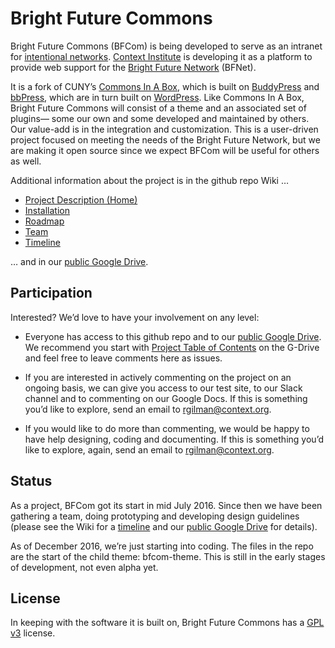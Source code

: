# Bright Future Commons

Bright Future Commons (BFCom) is being developed to serve as an intranet for [intentional networks](http://blog.kumu.io/building-intentional-networks-that-drive-impact-part-1/). [Context Institute](http://www.context.org/about/) is developing it as a platform to provide web support for the [Bright Future Network](http://www.context.org/about/plans/bright-future-network-initial-vision/) (BFNet).

It is a fork of CUNY’s [Commons In A Box](http://commonsinabox.org/), which is built on [BuddyPress](https://buddypress.org/) and [bbPress](https://bbpress.org/), which are in turn built on [WordPress](https://wordpress.org/). Like Commons In A Box, Bright Future Commons will consist of a theme and an associated set of plugins— some our own and some developed and maintained by others. Our value-add is in the integration and customization. This is a user-driven project focused on meeting the needs of the Bright Future Network, but we are making it open source since we expect BFCom will be useful for others as well.

Additional information about the project is in the github repo Wiki …

- [Project Description (Home)](https://github.com/ContextInstitute/bfcom/wiki)
- [Installation](https://github.com/ContextInstitute/bfcom/wiki/Installation)
- [Roadmap](https://github.com/ContextInstitute/bfcom/wiki/Roadmap)
- [Team](https://github.com/ContextInstitute/bfcom/wiki/Team)
- [Timeline](https://github.com/ContextInstitute/bfcom/wiki/Timeline)

… and in our [public Google Drive](https://drive.google.com/drive/u/2/folders/0B4UY32-vtSy1ZUV6OWVUUWF4Yms).
## Participation

Interested? We’d love to have your involvement on any level:

* Everyone has access to this github repo and to our [public Google Drive](https://drive.google.com/drive/u/2/folders/0B4UY32-vtSy1ZUV6OWVUUWF4Yms). We recommend you start with [Project Table of Contents](https://docs.google.com/document/d/16OPzH__T6D7kgpmBtvCV_gcYkEETSv9EQ2tDkzvgJuw/) on the G-Drive and feel free to leave comments here as issues.

* If you are interested in actively commenting on the project on an ongoing basis, we can give you access to our test site, to our Slack channel and to commenting on our Google Docs. If this is something you’d like to explore, send an email to [rgilman@context.org](mailto:rgilman@context.org).

* If you would like to do more than commenting, we would be happy to have help designing, coding and documenting. If this is something you’d like to explore, again, send an email to [rgilman@context.org](mailto:rgilman@context.org).

## Status

As a project, BFCom got its start in mid July 2016. Since then we have been gathering a team, doing prototyping and developing design guidelines (please see the Wiki for a [timeline](https://github.com/ContextInstitute/bfcom/wiki/Timeline) and our [public Google Drive](https://drive.google.com/drive/u/2/folders/0B4UY32-vtSy1ZUV6OWVUUWF4Yms) for details). 

As of December 2016, we’re just starting into coding. The files in the repo are the start of the child theme: bfcom-theme. This is still in the early stages of development, not even alpha yet.

## License

In keeping with the software it is built on, Bright Future Commons has a [GPL v3](https://www.gnu.org/licenses/quick-guide-gplv3.en.html) license.
